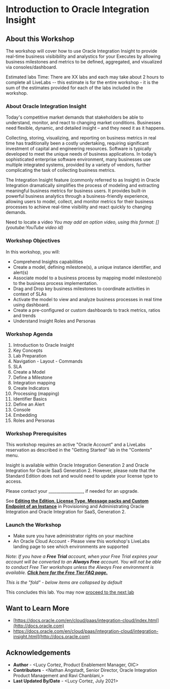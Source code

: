 # Introduction to Oracle Integration Insight

## About this Workshop

The workshop will cover how to use Oracle Integration Insight to provide real-time business visibibility and analystics for your Executes by allowing business milestones and metrics to be defined, aggregated, and visualized via consoles/dashboard. 

Estimated labs Time: There are XX labs and each may take about 2 hours to complete all LiveLabs -- this estimate is for the entire workshop - it is the sum of the estimates provided for each of the labs included in the workshop.

### About Oracle Integration Insight
Today's competitive market demands that stakeholders be able to understand, monitor, and react to changing market conditions. Businesses need flexible, dynamic, and detailed insight – and they need it as it happens.

Collecting, storing, visualizing, and reporting on business metrics in real time has traditionally been a costly undertaking, requiring significant investment of capital and engineering resources. Software is typically developed to meet the unique needs of business applications. In today’s sophisticated enterprise software environment, many businesses use multiple integrated systems, provided by a variety of vendors, further complicating the task of collecting business metrics.

The Integration Insight feature (commonly referred to as Insight) in Oracle Integration dramatically simplifies the process of modeling and extracting meaningful business metrics for business users. It provides built-in powerful business analytics through a business-friendly experience, allowing users to model, collect, and monitor metrics for their business processes to achieve real-time visibility and react quickly to changing demands.


Need to locate a video *You may add an option video, using this format: [](youtube:YouTube video id)*

  [](youtube:1nRZI6RJfOo)

### Workshop Objectives

In this workshop, you will:
* Comprehend Insights capabilities
* Create a model, defining milestone(s), a unique instance identifier, and alert(s)
* Associate model to a business process by mapping model milestone(s) to the business process implementation.
* Drag and Drop key business milestones to coordinate activities in context of SLAs
* Activate the model to view and analyze business processes in real time using dashboard.
* Create a  pre-configured or custom dashboards to track metrics, ratios and trends
* Understand Insight Roles and Personas

### Workshop Agenda
1.  Introduction to Oracle Insight
2.  Key Concepts
3.  Lab Preparation
4.  Navigation - Layout - Commands
5.  SLA
6.  Create a Model    
7.  Define a Milestone
8.  Integration mapping
9. Create Indicators
10. Processing (mapping)
11. Identifier Basics
12. Define an Alert
13. Console
14. Embedding
15. Roles and Personas


### Workshop Prerequisites

This workshop requires an active "Oracle Account" and a LiveLabs reservation as described in the "Getting Started" lab in the "Contents" menu.

Insight is available within Oracle Integration Generation 2 and Oracle Integration for Oracle SaaS Generation 2. However, please note that the Standard Edition does not and would need to update your license type to access. 

Please contact your _________________, if needed for an upgrade.

See **[Editing the Edition, License Type, Message packs and Custom Endpoint of an Instance](https://docs.oracle.com/en/cloud/paas/integration-cloud/oracle-integration-oci/editing-edition-license-type-and-message-packs-instance.html)** in Provisioning and Administrating Oracle Integration and Oracle Integration for SaaS, Generation 2.

### Launch the Workshop

* Make sure you have administrator rights on your machine
* An Oracle Cloud Account - Please view this workshop's LiveLabs landing page to see which environments are supported


*Note: If you have a **Free Trial** account, when your Free Trial expires your account will be converted to an **Always Free** account. You will not be able to conduct Free Tier workshops unless the Always Free environment is available. **[Click here for the Free Tier FAQ page.](https://www.oracle.com/cloud/free/faq.html)***



*This is the "fold" - below items are collapsed by default*


This concludes this lab. You may now [proceed to the next lab](#next)


## Want to Learn More

* [https://docs.oracle.com/en/cloud/paas/integration-cloud/index.html](http://docs.oracle.com)
* https://docs.oracle.com/en/cloud/paas/integration-cloud/integration-insight.html](http://docs.oracle.com)

## Acknowledgements
* **Author** - <Lucy Cortez, Product Enablement Manager, OIC>
* **Contributors** -  <Nathan Angstadt, Senior Director, Oracle Integration Product Management and Ravi Chanblani,> 
* **Last Updated By/Date** - <Lucy Cortez, July 2021>
